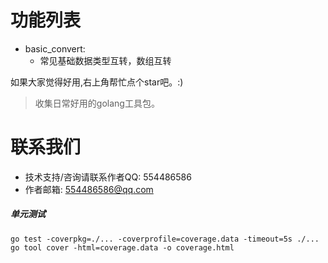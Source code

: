 # 功能列表

- basic_convert:
  - 常见基础数据类型互转，数组互转


如果大家觉得好用,右上角帮忙点个star吧。:)
> 收集日常好用的golang工具包。
# 联系我们
- 技术支持/咨询请联系作者QQ: 554486586
- 作者邮箱: 554486586@qq.com
##### 单元测试
```
go test -coverpkg=./... -coverprofile=coverage.data -timeout=5s ./...
go tool cover -html=coverage.data -o coverage.html
````
